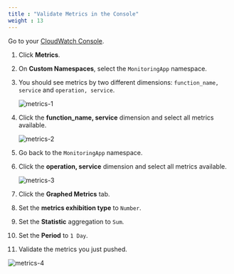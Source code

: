 ```yaml
---
title : "Validate Metrics in the Console"
weight : 13
---
```


Go to your [CloudWatch Console](https://console.aws.amazon.com/cloudwatch/home).

1. Click **Metrics**.
1. On **Custom Namespaces**, select the `MonitoringApp` namespace.
1. You should see metrics by two different dimensions: `function_name, service` and `operation, service`.

    ![metrics-1](/static/images/metrics_sync_1.png?width=80pc)

1. Click the **function_name, service** dimension and select all metrics available.

    ![metrics-2](/static/images/metrics_sync_2.png?width=80pc)

1. Go back to the `MonitoringApp` namespace.
1. Click the **operation, service** dimension and select all metrics available.

    ![metrics-3](/static/images/metrics_sync_3.png?width=80pc)

1. Click the **Graphed Metrics** tab.
1. Set the **metrics exhibition type** to `Number`.
1. Set the **Statistic** aggregation to `Sum`.
1. Set the **Period** to `1 Day`.
1. Validate the metrics you just pushed.

![metrics-4](/static/images/metrics_sync_4.png?width=80pc)

